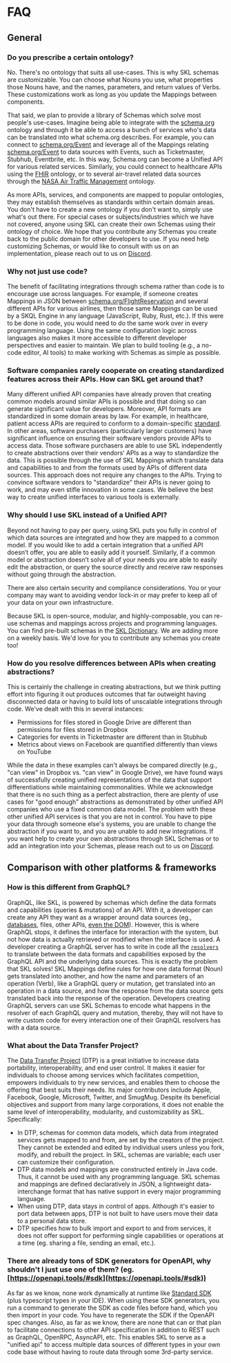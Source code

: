 # FAQ

## General

### Do you prescribe a certain ontology?
No. There's no ontology that suits all use-cases. This is why SKL schemas are customizable. You can choose what Nouns you use, what properties those Nouns have, and the names, parameters, and return values of Verbs. These customizations work as long as you update the Mappings between components. 

That said, we plan to provide a library of Schemas which solve most people's use-cases.  Imagine being able to integrate with the [schema.org](https://schema.org) ontology and through it be able to access a bunch of services who's data can be translated into what schema.org describes. For example, you can connect to [schema.org/Event](https://schema.org/Event) and leverage all of the Mappings relating [schema.org/Event](https://schema.org/Event) to data sources with Events, such as Ticketmaster, Stubhub, Eventbrite, etc. In this way, Schema.org can become a Unified API for various related services. Similarly, you could connect to healthcare APIs using the [FHIR](https://www.hl7.org/fhir/overview.html) ontology, or to several air-travel related data sources through the [NASA Air Traffic Management](https://data.nasa.gov/ontologies/atmonto) ontology.


As more APIs, services, and components are mapped to popular ontologies, they may establish themselves as standards within certain domain areas. You don't have to create a new ontology if you don't want to, simply use what's out there. For special cases or subjects/industries which we have not covered, anyone using SKL can create their own Schemas using their ontology of choice. We hope that you contribute any Schemas you create back to the public domain for other developers to use. If you need help customizing Schemas, or would like to consult with us on an implementation, please reach out to us on [Discord](https://discord.gg/stvfSB8kpG?ref=https://github.com/comake/skl-examples).

### Why not just use code?
The benefit of facilitating integrations through schema rather than code is to encourage use across languages. For example, if someone creates Mappings in JSON between [schema.org/FlightReservation](https://schema.org/FlightReservation) and several different APIs for various airlines, then those same Mappings can be used by a SKQL Engine in any language (JavaScript, Ruby,  Rust, etc.). If this were to be done in code, you would need to do the same work over in every programming language. Using the same configuration logic across languages also makes it more accessible to different developer perspectives and easier to maintain. We plan to build tooling (e.g., a no-code editor, AI tools) to make working with Schemas as simple as possible.

### Software companies rarely cooperate on creating standardized features across their APIs. How can SKL get around that?
Many different unified API companies have already proven that creating common models around similar APIs is possible and that doing so can generate significant value for developers. Moreover, API formats are standardized in some domain areas by law. For example, in healthcare, patient access APIs are required to conform to a domain-specific [standard](https://www.cms.gov/regulations-and-guidance/guidance/interoperability/index). In other areas, software purchasers (particularly larger customers) have significant influence on ensuring their software vendors provide APIs to access data. Those software purchasers are able to use SKL independently to create abstractions over their vendors’ APIs as a way to standardize the data. This is possible through the use of SKL Mappings which translate data and capabilities to and from the formats used by APIs of different data sources. This approach does not require any changes to the APIs. Trying to convince software vendors to "standardize" their APIs is never going to work, and may even stifle innovation in some cases. We believe the best way to create unified interfaces to various tools is externally.

### Why should I use SKL instead of a Unified API?
Beyond not having to pay per query, using SKL puts you fully in control of which data sources are integrated and how they are mapped to a common model. If you would like to add a certain integration that a unified API doesn’t offer, you are able to easily add it yourself. Similarly, if a common model or abstraction doesn’t solve all of your needs you are able to easily edit the abstraction, or query the source directly and receive raw responses without going through the abstraction. 

There are also certain security and compliance considerations. You or your company may want to avoiding vendor lock-in or may prefer to keep all of your data on your own infrastructure.

Because SKL is open-source, modular, and highly-composable, you can re-use schemas and mappings across projects and programming languages. You can find pre-built schemas in the [SKL Dictionary](https://github.com/comake/skl-dictionary). We are adding more on a weekly basis. We'd love for you to contribute any schemas you create too!

### How do you resolve differences between APIs when creating abstractions?
This is certainly the challenge in creating abstractions, but we think putting effort into figuring it out produces outcomes that far outweight having disconnected data or having to build lots of unscalable integrations through code. We've dealt with this in several instances:
-   Permissions for files stored in Google Drive are different than permissions for files stored in Dropbox
-   Categories for events in Ticketmaster are different than in Stubhub
-   Metrics about views on Facebook are quantified differently than views on YouTube

While the data in these examples can't always be compared directly (e.g., "can view" in Dropbox vs. "can view" in Google Drive), we have found ways of successfully creating unified representations of the data that support differentiations while maintaining commonalities. While we acknowledge that there is no such thing as a perfect abstraction, there are plenty of use cases for "good enough" abstractions as demonstrated by other unified API companies who use a fixed common data model. The problem with these other unified API services is that you are not in control. You have to pipe your data through someone else's systems, you are unable to change the abstraction if you want to, and you are unable to add new integrations. If you want help to create your own abstractions through SKL Schemas or to add an integration into your Schemas, please reach out to us on [Discord](https://discord.gg/stvfSB8kpG?ref=https://github.com/comake/skl-examples).


## Comparison with other platforms & frameworks

### How is this different from GraphQL?
GraphQL, like SKL, is powered by schemas which define the data formats and capabilities (queries & mutations) of an API. With it, a developer can create any API they want as a wrapper around data sources (eg., [databases](https://www.zdnet.com/article/graphql-for-databases-a-layer-for-universal-database-access/), files, other APIs, [even the DOM](https://youtu.be/Xi3sxygtDc4?t=848)). However, this is where GraphQL stops, it defines the interface for interaction with the system, but not how data is actually retrieved or modified when the interface is used. A developer creating a GraphQL server has to write in code all the [`resolvers`](https://graphql.org/learn/execution/#root-fields-resolvers) to translate between the data formats and capabilities exposed by the GraphQL API and the underlying data sources. This is exactly the problem that SKL solves! SKL Mappings define rules for how one data format (Noun) gets translated into another, and how the name and parameters of an operation (Verb), like a GraphQL query or mutation, get translated into an operation in a data source, and how the response from the data source gets translated back into the response of the operation. Developers creating GraphQL servers can use SKL Schemas to encode what happens in the resolver of each GraphQL query and mutation, thereby, they will not have to write custom code for every interaction one of their GraphQL resolvers has with a data source.

### What about the Data Transfer Project?
The [Data Transfer Project](https://datatransferproject.dev/) (DTP) is a great initiative to increase data portability, interoperability, and end user control. It makes it easier for individuals to choose among services which facilitates competition, empowers individuals to try new services, and enables them to choose the offering that best suits their needs. Its major contributors include Apple, Facebook, Google, Microsoft, Twitter, and SmugMug. Despite its beneficial objectives and support from many large corporations, it does not enable the same level of interoperability, modularity, and customizability as SKL. Specifically:
- In DTP, schemas for common data models, which data from integrated services gets mapped to and from, are set by the creators of the project. They cannot be extended and edited by individual users unless you fork, modify, and rebuilt the project. In SKL, schemas are variable; each user can customize their configuration.
- DTP data models and mappings are constructed entirely in Java code. Thus, it cannot be used with any programming language. SKL schemas and mappings are defined declaratively in JSON, a lightweight data-interchange format that has native support in every major programming language.
- When using DTP, data stays in control of apps. Although it's easier to port data between apps, DTP is not built to have users move their data to a personal data store.
- DTP specifies how to bulk import and export to and from services, it does not offer support for performing single capabilities or operations at a time (eg. sharing a file, sending an email, etc.).

### There are already tons of SDK generators for OpenAPI, why shouldn't I just use one of them? (eg. [https://openapi.tools/#sdk](https://openapi.tools/#sdk))
As far as we know, none work dynamically at runtime like [Standard SDK](https://www.comake.io/skl/sdk) (plus typescript types in your IDE). When using these SDK generators, you run a command to generate the SDK as code files before hand, which you then import in your code. You have to regenerate the SDK if the OpenAPI spec changes. Also, as far as we know, there are none that can or that plan to facilitate connections to other API specification in addition to REST such as GraphQL, OpenRPC, AsyncAPI, etc. This enables SKL to serve as a "unified api" to access multiple  data sources of different types in your own code base without having to route data through some 3rd-party service.